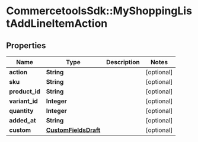 # CommercetoolsSdk::MyShoppingListAddLineItemAction

## Properties
Name | Type | Description | Notes
------------ | ------------- | ------------- | -------------
**action** | **String** |  | [optional] 
**sku** | **String** |  | [optional] 
**product_id** | **String** |  | [optional] 
**variant_id** | **Integer** |  | [optional] 
**quantity** | **Integer** |  | [optional] 
**added_at** | **String** |  | [optional] 
**custom** | [**CustomFieldsDraft**](CustomFieldsDraft.md) |  | [optional] 

